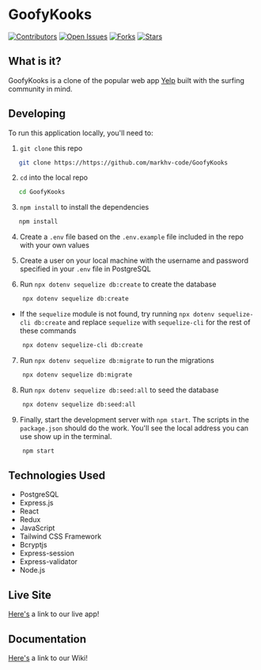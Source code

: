 # GoofyKooks

[![Contributors](https://img.shields.io/github/contributors/markhv-code/GoofyKooks)](https://www.github.com/markhv-code/GoofyKooks/contributors)
[![Open Issues](https://img.shields.io/github/issues/markhv-code/GoofyKooks)](https://www.github.com/markhv-code/GoofyKooks/issues)
[![Forks](https://img.shields.io/github/forks/markhv-code/GoofyKooks)](https://www.github.com/markhv-code/GoofyKooks/forks)
[![Stars](https://img.shields.io/github/stars/markhv-code/GoofyKooks)](https://www.github.com/markhv-code/GoofyKooks/stars)

## What is it?

GoofyKooks is a clone of the popular web app [Yelp](https://www.yelp.com/) built with the surfing community in mind.

## Developing

To run this application locally, you'll need to:

1. `git clone` this repo
```sh
   git clone https://https://github.com/markhv-code/GoofyKooks
   ```
2. `cd` into the local repo
```sh
   cd GoofyKooks
   ```

3. `npm install` to install the dependencies
```sh
   npm install
   ```

4. Create a `.env` file based on the `.env.example` file included in the repo with your own values

5. Create a user on your local machine with the username and password specified in your `.env` file in PostgreSQL

6. Run `npx dotenv sequelize db:create` to create the database
```sh
    npx dotenv sequelize db:create
```

* If the `sequelize` module is not found, try running `npx dotenv sequelize-cli db:create` and replace `sequelize` with `sequelize-cli` for the rest of these commands
```sh
    npx dotenv sequelize-cli db:create
```
7. Run `npx dotenv sequelize db:migrate` to run the migrations
```sh
    npx dotenv sequelize db:migrate
```

8. Run `npx dotenv sequelize db:seed:all` to seed the database
```sh
    npx dotenv sequelize db:seed:all
 ```
    
9. Finally, start the development server with `npm start`. The scripts in the `package.json` should do the work. You'll see the local address you can use show up in the terminal.
```sh
    npm start
 ```

 ## Technologies Used

* PostgreSQL
* Express.js
* React
* Redux
* JavaScript
* Tailwind CSS Framework
* Bcryptjs
* Express-session
* Express-validator
* Node.js

## Live Site

[Here's](https://goofy-kooks.herokuapp.com/) a link to our live app!

## Documentation

[Here's](https://github.com/markhv-code/GoofyKoooks/wiki/) a link to our Wiki!
